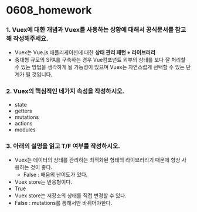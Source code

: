 # 0608_homework



### 1. Vuex에 대한 개념과 Vuex를 사용하는 상황에 대해서 공식문서를 참고해 작성해주세요. 

- Vuex는 Vue.js 애플리케이션에 대한 **상태 관리 패턴 + 라이브러리**
- 중대형 규모의 SPA를 구축하는 경우 Vue컴포넌트 외부의 상태를 보다 잘 처리할 수 있는 방법을 생각하게 될 가능성이 있으며 Vuex는 자연스럽게 선택할 수 있는 단계가 될 것입니다.





### 2.  Vuex의 핵심적인 네가지 속성을 작성하시오.

- state
- getters
- mutations
- actions
- modules



### 3.  아래의 설명을 읽고 T/F 여부를 작성하시오.
- Vuex는 데이터의 상태를 관리하는 최적화된 형태의 라이브러리기  때문에 항상 사용하는 것이 좋다. 
  - False :  배움의 난이도가 있다.
-  Vuex store는 반응형이다. 
  - True
-  Vuex store는 저장소의 상태를 직접 변경할 수 있다.
  - False : mutations를 통해서만 바뀌어야한다.